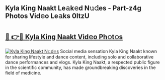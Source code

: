 ## Kyla King Naakt Le𝚊k𝚎d N𝚞𝚍es - Part-z4g Photos Vid𝚎o Le𝚊ks 0ltzU

# <h2><a href="http://fb7cdvi.evod.top/?m=Kyla+King+Naakt">🔗 👉🔴 Kyla King Naakt Vid𝚎o Ph𝚘t𝚘s</a></h2>

[![Kyla King Naakt N𝚞d𝚎s](https://i.imgur.com/8V9OHl7.gif)](http://fb7cdvi.evod.top/?m=Kyla+King+Naakt)
Social media sensation Kyla King Naakt known for sharing lifestyle and dance content, including solo and collaborative dance performances and vlogs. Kyla King Naakt, a respected public figure in the scientific community, has made groundbreaking discoveries in the field of medicine. 
